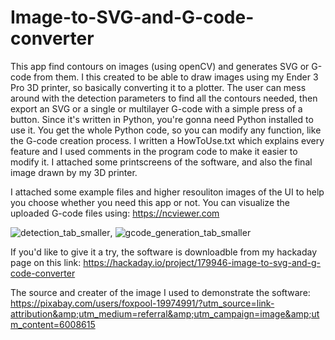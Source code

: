# Image-to-SVG-and-G-code-converter
This app find contours on images (using openCV) and generates SVG or G-code from them. I this created to be able to draw images using my Ender 3 Pro 3D printer, so basically converting it to a plotter. The user can mess around with the detection parameters to find all the contours needed, then export an SVG or a single or multilayer G-code with a simple press of a button. Since it's written in Python, you're gonna need Python installed to use it. You get the whole Python code, so you can modify any function, like the G-code creation process. I written a HowToUse.txt which explains every feature and I used comments in the program code to make it easier to modify it. I attached some printscreens of the software, and also the final image drawn by my 3D printer.

I attached some example files and higher resouliton images of the UI to help you choose whether you need this app or not. 
You can visualize the uploaded G-code files using: https://ncviewer.com

![detection_tab_smaller](https://user-images.githubusercontent.com/57275060/119264561-040f9600-bbe4-11eb-9119-34e07fd50da7.png), ![gcode_generation_tab_smaller](https://user-images.githubusercontent.com/57275060/119264585-1b4e8380-bbe4-11eb-873d-b83d813f3b2b.JPG)

If you'd like to give it a try, the software is downloadble from my hackaday page on this link:
https://hackaday.io/project/179946-image-to-svg-and-g-code-converter

The source and creater of the image I used to demonstrate the software:
https://pixabay.com/users/foxpool-19974991/?utm_source=link-attribution&amp;utm_medium=referral&amp;utm_campaign=image&amp;utm_content=6008615




